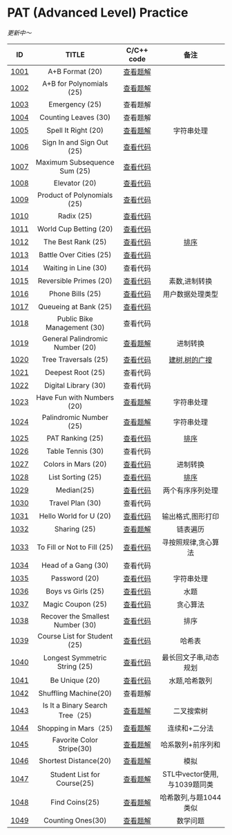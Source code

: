 # PAT (Advanced Level) Practice
*更新中～*

|ID|TITLE|C/C++ code|备注|
|:-:|:-:|:-:|:-:|
|[1001](https://pintia.cn/problem-sets/994805342720868352/problems/994805528788582400)|A+B Format (20)|[查看题解](https://github.com/UNICKCHENG/competition/blob/master/PAT/PAT-A/1001%20A%2BB%20Format%20(20).cpp)||
|[1002](https://pintia.cn/problem-sets/994805342720868352/problems/994805526272000000)|A+B for Polynomials (25)|[查看题解](https://github.com/UNICKCHENG/competition/blob/master/PAT/PAT-A/1002%20A%2BB%20for%20Polynomials%20(25).cpp)||
|[1003](https://pintia.cn/problem-sets/994805342720868352/problems/994805523835109376)|Emergency (25)|查看题解||
|[1004](https://pintia.cn/problem-sets/994805342720868352/problems/994805521431773184)|Counting Leaves (30)|查看题解||
|[1005](https://pintia.cn/problem-sets/994805342720868352/problems/994805519074574336)|Spell It Right (20)|[查看题解](https://github.com/UNICKCHENG/competition/blob/master/PAT/PAT-A/1005%20Spell%20It%20Right%20(20).cpp)|字符串处理|
|[1006](https://pintia.cn/problem-sets/994805342720868352/problems/994805516654460928)|Sign In and Sign Out (25)|[查看代码](https://github.com/UNICKCHENG/competition/blob/master/PAT/PAT-A/1006%20Sign%20In%20and%20Sign%20Out%20(25).cpp)||
|[1007](https://pintia.cn/problem-sets/994805342720868352/problems/994805514284679168)|Maximum Subsequence Sum (25)|[查看代码](https://github.com/UNICKCHENG/competition/blob/master/PAT/PAT-A/1007%20Maximum%20Subsequence%20Sum%20(25).cpp)||
|[1008](https://pintia.cn/problem-sets/994805342720868352/problems/994805511923286016)|Elevator (20)|[查看代码](https://github.com/UNICKCHENG/competition/blob/master/PAT/PAT-A/1008%20Elevator%20(20).cpp)||
|[1009](https://pintia.cn/problem-sets/994805342720868352/problems/994805509540921344)|Product of Polynomials (25)|[查看代码](https://github.com/UNICKCHENG/competition/blob/master/PAT/PAT-A/1009%20Product%20of%20Polynomials%20(25).cpp)||
|[1010](https://pintia.cn/problem-sets/994805342720868352/problems/994805507225665536)|Radix (25)|[查看代码](https://github.com/UNICKCHENG/competition/blob/master/PAT/PAT-A/1010%20Radix%20(25).cpp)||
|[1011](https://pintia.cn/problem-sets/994805342720868352/problems/994805504927186944)|World Cup Betting (20)|[查看代码](https://github.com/UNICKCHENG/competition/blob/master/PAT/PAT-A/1011%20World%20Cup%20Betting%20(20).cpp)||
|[1012](https://pintia.cn/problem-sets/994805342720868352/problems/994805502658068480)|The Best Rank (25)|[查看代码](https://github.com/UNICKCHENG/competition/blob/master/PAT/PAT-A/1012%20The%20Best%20Rank%20(25).cpp)|[排序](https://github.com/UNICKCHENG/competition/issues/1)|
|[1013](https://pintia.cn/problem-sets/994805342720868352/problems/994805500414115840)|Battle Over Cities (25)|[查看代码](https://github.com/UNICKCHENG/competition/blob/master/PAT/PAT-A/1013%20Battle%20Over%20Cities%20(25).cpp)||
|[1014](https://pintia.cn/problem-sets/994805342720868352/problems/994805498207911936)|Waiting in Line (30)|查看代码||
|[1015](https://pintia.cn/problem-sets/994805342720868352/problems/994805495863296000)|Reversible Primes (20)|[查看代码](https://github.com/UNICKCHENG/competition/blob/master/PAT/PAT-A/1015%20Reversible%20Primes%20(20).cpp)|素数,进制转换|
|[1016](https://pintia.cn/problem-sets/994805342720868352/problems/994805493648703488)|Phone Bills (25)|[查看代码](https://github.com/UNICKCHENG/competition/blob/master/PAT/PAT-A/1016%20Phone%20Bills%20(25).cpp)|用户数据处理类型|
|[1017](https://pintia.cn/problem-sets/994805342720868352/problems/994805491530579968)|Queueing at Bank (25)|[查看代码](https://github.com/UNICKCHENG/competition/blob/master/PAT/PAT-A/1017%20Queueing%20at%20Bank%20(25).cpp)||
|[1018](https://pintia.cn/problem-sets/994805342720868352/problems/994805489282433024)|Public Bike Management (30)|查看代码||
|[1019](https://pintia.cn/problem-sets/994805342720868352/problems/994805487143337984)|General Palindromic Number (20)|[查看题解](https://github.com/UNICKCHENG/competition/blob/master/PAT/PAT-A/1019%20General%20Palindromic%20Number%20(20)%EF%BC%8Ecpp)|进制转换|
|[1020](https://pintia.cn/problem-sets/994805342720868352/problems/994805485033603072)|Tree Traversals (25)|[查看代码](https://github.com/UNICKCHENG/competition/blob/master/PAT/PAT-A/1020%20Tree%20Traversals%20(25).cpp)|[建树,树的广搜](https://github.com/UNICKCHENG/competition/issues/2)|
|[1021](https://pintia.cn/problem-sets/994805342720868352/problems/994805482919673856)|Deepest Root (25)|查看代码||
|[1022](https://pintia.cn/problem-sets/994805342720868352/problems/994805480801550336)|Digital Library (30)|查看代码||
|[1023](https://pintia.cn/problem-sets/994805342720868352/problems/994805478658260992)|Have Fun with Numbers (20)|[查看题解](https://github.com/UNICKCHENG/competition/blob/master/PAT/PAT-A/1023%20Have%20Fun%20with%20Numbers%20(20).cpp)|字符串处理|
|[1024](https://pintia.cn/problem-sets/994805342720868352/problems/994805476473028608)|Palindromic Number (25)|[查看题解](https://github.com/UNICKCHENG/competition/blob/master/PAT/PAT-A/1024%20Palindromic%20Number%20(25).cpp)|字符串处理|
|[1025](https://pintia.cn/problem-sets/994805342720868352/problems/994805474338127872)|PAT Ranking (25)|[查看代码](https://github.com/UNICKCHENG/competition/blob/master/PAT/PAT-A/1025%20PAT%20Ranking%20(25).cpp)|[排序](https://github.com/UNICKCHENG/competition/issues/1)|
|[1026](https://pintia.cn/problem-sets/994805342720868352/problems/994805472333250560)|Table Tennis (30)|查看代码||
|[1027](https://pintia.cn/problem-sets/994805342720868352/problems/994805470349344768)|Colors in Mars (20)|[查看代码](https://github.com/UNICKCHENG/competition/blob/master/PAT/PAT-A/1027%20Colors%20in%20Mars%20(20).cpp)|进制转换|
|[1028](https://pintia.cn/problem-sets/994805342720868352/problems/994805468327690240)|List Sorting (25)|[查看代码](https://github.com/UNICKCHENG/competition/blob/master/PAT/PAT-A/1028%20List%20Sorting%20(25).cpp)|[排序](https://github.com/UNICKCHENG/competition/issues/1)|
|[1029](https://pintia.cn/problem-sets/994805342720868352/problems/994805466364755968)|Median(25)|[查看代码](https://github.com/UNICKCHENG/competition/blob/master/PAT/PAT-A/1029%20Median%EF%BC%8825%20point(s)%EF%BC%89.cpp)|两个有序序列处理|
|[1030](https://pintia.cn/problem-sets/994805342720868352/problems/994805464397627392)|Travel Plan (30)|查看代码||
|[1031](https://pintia.cn/problem-sets/994805342720868352/problems/994805462535356416)|Hello World for U (20)|[查看代码](https://github.com/UNICKCHENG/competition/blob/master/PAT/PAT-A/1031%20Hello%20World%20for%20U%20(20).cpp)|输出格式,图形打印|
|[1032](https://pintia.cn/problem-sets/994805342720868352/problems/994805460652113920)|Sharing (25)|[查看题解](https://github.com/UNICKCHENG/competition/blob/master/PAT/PAT-A/1032%20Sharing%20(25).cpp)|链表遍历|
|[1033](https://pintia.cn/problem-sets/994805342720868352/problems/994805458722734080)|To Fill or Not to Fill (25)|[查看代码](https://github.com/UNICKCHENG/competition/blob/master/PAT/PAT-A/1033%20To%20Fill%20or%20Not%20to%20Fill%20(25).cpp)|寻按照规律,贪心算法|
|[1034](https://pintia.cn/problem-sets/994805342720868352/problems/994805456881434624)|Head of a Gang (30)|查看代码||
|[1035](https://pintia.cn/problem-sets/994805342720868352/problems/994805454989803520)|Password (20)|[查看代码](https://github.com/UNICKCHENG/competition/blob/master/PAT/PAT-A/1035%20Password%20(20).cpp)|字符串处理|
|[1036](https://pintia.cn/problem-sets/994805342720868352/problems/994805453203030016)|Boys vs Girls (25)|[查看代码](https://github.com/UNICKCHENG/competition/blob/master/PAT/PAT-A/1036%20Boys%20vs%20Girls%20(25).cpp)|水题|
|[1037](https://pintia.cn/problem-sets/994805342720868352/problems/994805451374313472)|Magic Coupon (25)|[查看代码](https://github.com/UNICKCHENG/competition/blob/master/PAT/PAT-A/1037%20Magic%20Coupon%20(25).cpp)|贪心算法|
|[1038](https://pintia.cn/problem-sets/994805342720868352/problems/994805449625288704)|Recover the Smallest Number (30)|[查看代码](https://github.com/UNICKCHENG/competition/blob/master/PAT/PAT-A/1038%20Recover%20the%20Smallest%20Number%20(30).cpp)|排序|
|[1039](https://pintia.cn/problem-sets/994805342720868352/problems/994805447855292416)|Course List for Student (25)|[查看代码](https://github.com/UNICKCHENG/competition/blob/master/PAT/PAT-A/1039%20Course%20List%20for%20Student%20(25).cpp)|哈希表|
|[1040](https://pintia.cn/problem-sets/994805342720868352/problems/994805446102073344)|Longest Symmetric String (25)|[查看代码](https://github.com/UNICKCHENG/competition/blob/master/PAT/PAT-A/1040%20Longest%20Symmetric%20String%20(25).cpp)|最长回文子串,动态规划|
|[1041](https://pintia.cn/problem-sets/994805342720868352/problems/994805444361437184)|Be Unique (20)|[查看代码](https://github.com/UNICKCHENG/competition/blob/master/PAT/PAT-A/1041%20Be%20Unique%20(20).cpp)|水题,哈希散列|
|[1042](https://pintia.cn/problem-sets/994805342720868352/problems/994805442671132672)|Shuffling Machine(20)|查看题解||
|[1043](https://pintia.cn/problem-sets/994805342720868352/problems/994805440976633856)|Is It a Binary Search Tree（25)|[查看题解](https://github.com/UNICKCHENG/competition/blob/master/PAT/PAT-A/1043%20Is%20It%20a%20Binary%20Search%20Tree%EF%BC%8825%EF%BC%89.cpp)|二叉搜索树|
|[1044](https://pintia.cn/problem-sets/994805342720868352/problems/994805439202443264)|Shopping in Mars（25)|[查看题解](https://github.com/UNICKCHENG/competition/blob/master/PAT/PAT-A/1044%20Shopping%20in%20Mars(25).cpp)|连续和+二分法|
|[1045](https://pintia.cn/problem-sets/994805342720868352/problems/994805437411475456)|Favorite Color Stripe(30)|[查看题解](https://github.com/UNICKCHENG/competition/blob/master/PAT/PAT-A/1045%20Favorite%20Color%20Stripe(30).cpp)|哈系散列+前序列和|
|[1046](https://pintia.cn/problem-sets/994805342720868352/problems/994805435700199424)|Shortest Distance(20)|[查看题解](https://github.com/UNICKCHENG/competition/blob/master/PAT/PAT-A/1046%20Shortest%20Distance(20).cpp)|模拟|
|[1047](https://pintia.cn/problem-sets/994805342720868352/problems/994805433955368960)|Student List for Course(25)|[查看题解](https://github.com/UNICKCHENG/competition/blob/master/PAT/PAT-A/1047%20Student%20List%20for%20Course(25).cpp)|STL中vector使用,与1039题同类|
|[1048](https://pintia.cn/problem-sets/994805342720868352/problems/994805432256675840)|Find Coins(25)|[查看题解](https://github.com/UNICKCHENG/competition/blob/master/PAT/PAT-A/1048%20Find%20Coins(25).cpp)|哈希散列,与题1044类似|
|[1049](https://pintia.cn/problem-sets/994805342720868352/problems/994805430595731456)|Counting Ones(30)|[查看题解](https://github.com/UNICKCHENG/competition/blob/master/PAT/PAT-A/1049%20Counting%20Ones(30).cpp)|数学问题|
